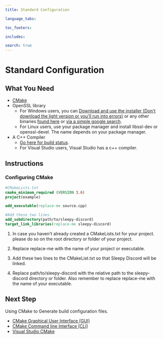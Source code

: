 ```yaml
---
title: Standard Configuration

language_tabs:

toc_footers:

includes:

search: true
---
```


# Standard Configuration

## What You Need

 * [CMake](https://cmake.org/download/)
 * OpenSSL library
   * For Windows users, you can [Download and use the installer (Don't download the light version or you'll run into errors)](https://slproweb.com/products/Win32OpenSSL.html) or any other binaries [found here](https://wiki.openssl.org/index.php/Binaries) or [via a simple google search](https://www.google.com/search?q=openssl+windows+precompiled).
   * For Linux users, use your package manager and install libssl-dev or openssl-devel. The name depends on your package manager.
 * A C++ Compiler
   * [Go here for build status](https://github.com/yourWaifu/sleepy-discord#build-status).
   * For Visual Studio users, Visual Studio has a c++ compiler.

## Instructions

### Configuring CMake

```cmake
#CMakeLists.txt
cmake_minimum_required (VERSION 3.6)
project(example)

add_executable(replace-me source.cpp)
```

```cmake
#Add these two lines
add_subdirectory(path/to/sleepy-discord)
target_link_libraries(replace-me sleepy-discord)
```

 1. In case you haven't already created a CMakeLists.txt for your project. please do so on the root directory or folder of your project.

 2. Replace replace-me with the name of your project or executable.

 3. Add these two lines to the CMakeList.txt so that Sleepy Discord will be linked.

 4. Replace path/to/sleepy-discord with the relative path to the sleepy-discord directory or folder. Also remember to replace replace-me with the name of your executable.

## Next Step

Using CMake to Generate build configuration files.

 * [CMake Graphical User Interface (GUI)](setup-standard-gui)
 * [CMake Command line Interface (CLI)](setup-standard-cli)
 * [Visual Studio CMake](setup-standard-vs-cmake)